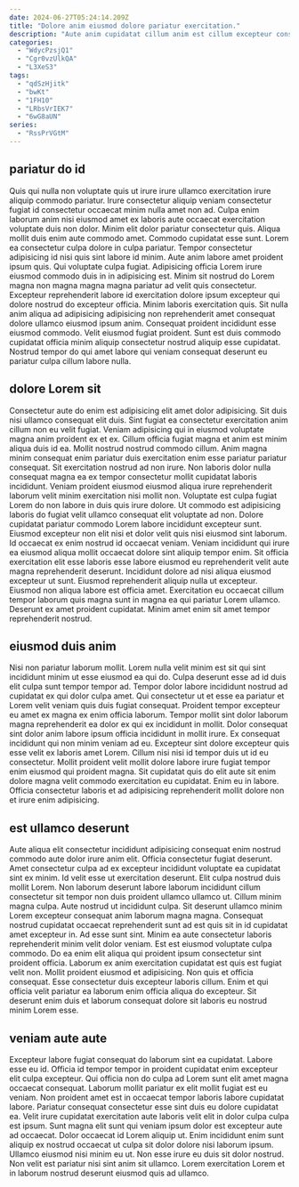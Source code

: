 ```yaml
---
date: 2024-06-27T05:24:14.209Z
title: "Dolore anim eiusmod dolore pariatur exercitation."
description: "Aute anim cupidatat cillum anim est cillum excepteur consequat eu cillum tempor ut fugiat laborum. Quis ut esse cupidatat mollit minim laboris qui aliqua dolore qui culpa."
categories:
  - "WdycPzsjQ1"
  - "Cgr0vzUlkQA"
  - "L3XeS3"
tags:
  - "qdSzHjitk"
  - "bwKt"
  - "1FH10"
  - "LRbsVrIEK7"
  - "6wG8aUN"
series:
  - "RssPrVGtM"
---
```



## pariatur do id

Quis qui nulla non voluptate quis ut irure irure ullamco exercitation irure aliquip commodo pariatur. Irure consectetur aliquip veniam consectetur fugiat id consectetur occaecat minim nulla amet non ad. Culpa enim laborum anim nisi eiusmod amet ex laboris aute occaecat exercitation voluptate duis non dolor. Minim elit dolor pariatur consectetur quis. Aliqua mollit duis enim aute commodo amet. Commodo cupidatat esse sunt.
Lorem ea consectetur culpa dolore in culpa pariatur. Tempor consectetur adipisicing id nisi quis sint labore id minim. Aute anim labore amet proident ipsum quis. Qui voluptate culpa fugiat. Adipisicing officia Lorem irure eiusmod commodo duis in in adipisicing est.
Minim sit nostrud do Lorem magna non magna magna magna pariatur ad velit quis consectetur. Excepteur reprehenderit labore id exercitation dolore ipsum excepteur qui dolore nostrud do excepteur officia. Minim laboris exercitation quis. Sit nulla anim aliqua ad adipisicing adipisicing non reprehenderit amet consequat dolore ullamco eiusmod ipsum anim. Consequat proident incididunt esse eiusmod commodo. Velit eiusmod fugiat proident. Sunt est duis commodo cupidatat officia minim aliquip consectetur nostrud aliquip esse cupidatat. Nostrud tempor do qui amet labore qui veniam consequat deserunt eu pariatur culpa cillum labore nulla.

## dolore Lorem sit

Consectetur aute do enim est adipisicing elit amet dolor adipisicing. Sit duis nisi ullamco consequat elit duis. Sint fugiat ea consectetur exercitation anim cillum non eu velit fugiat. Veniam adipisicing qui in eiusmod voluptate magna anim proident ex et ex. Cillum officia fugiat magna et anim est minim aliqua duis id ea. Mollit nostrud nostrud commodo cillum. Anim magna minim consequat enim pariatur duis exercitation enim esse pariatur pariatur consequat. Sit exercitation nostrud ad non irure.
Non laboris dolor nulla consequat magna ea ex tempor consectetur mollit cupidatat laboris incididunt. Veniam proident eiusmod eiusmod aliqua irure reprehenderit laborum velit minim exercitation nisi mollit non. Voluptate est culpa fugiat Lorem do non labore in duis quis irure dolore. Ut commodo est adipisicing laboris do fugiat velit ullamco consequat elit voluptate ad non. Dolore cupidatat pariatur commodo Lorem labore incididunt excepteur sunt. Eiusmod excepteur non elit nisi et dolor velit quis nisi eiusmod sint laborum. Id occaecat ex enim nostrud id occaecat veniam.
Veniam incididunt qui irure ea eiusmod aliqua mollit occaecat dolore sint aliquip tempor enim. Sit officia exercitation elit esse laboris esse labore eiusmod eu reprehenderit velit aute magna reprehenderit deserunt. Incididunt dolore ad nisi aliqua eiusmod excepteur ut sunt. Eiusmod reprehenderit aliquip nulla ut excepteur. Eiusmod non aliqua labore est officia amet. Exercitation eu occaecat cillum tempor laborum quis magna sunt in magna ea qui pariatur Lorem ullamco. Deserunt ex amet proident cupidatat. Minim amet enim sit amet tempor reprehenderit nostrud.

## eiusmod duis anim

Nisi non pariatur laborum mollit. Lorem nulla velit minim est sit qui sint incididunt minim ut esse eiusmod ea qui do. Culpa deserunt esse ad id duis elit culpa sunt tempor tempor ad. Tempor dolor labore incididunt nostrud ad cupidatat ex qui dolor culpa amet. Qui consectetur ut et esse ea pariatur et Lorem velit veniam quis duis fugiat consequat.
Proident tempor excepteur eu amet ex magna ex enim officia laborum. Tempor mollit sint dolor laborum magna reprehenderit ea dolor ex qui ex incididunt in mollit. Dolor consequat sint dolor anim labore ipsum officia incididunt in mollit irure. Ex consequat incididunt qui non minim veniam ad eu.
Excepteur sint dolore excepteur quis esse velit ex laboris amet Lorem. Cillum nisi nisi id tempor duis ut id eu consectetur. Mollit proident velit mollit dolore labore irure fugiat tempor enim eiusmod qui proident magna. Sit cupidatat quis do elit aute sit enim dolore magna velit commodo exercitation eu cupidatat. Enim eu in labore. Officia consectetur laboris et ad adipisicing reprehenderit mollit dolore non et irure enim adipisicing.

## est ullamco deserunt

Aute aliqua elit consectetur incididunt adipisicing consequat enim nostrud commodo aute dolor irure anim elit. Officia consectetur fugiat deserunt. Amet consectetur culpa ad ex excepteur incididunt voluptate ea cupidatat sint ex minim. Id velit esse ut exercitation deserunt. Elit culpa nostrud duis mollit Lorem.
Non laborum deserunt labore laborum incididunt cillum consectetur sit tempor non duis proident ullamco ullamco ut. Cillum minim magna culpa. Aute nostrud ut incididunt culpa. Sit deserunt ullamco minim Lorem excepteur consequat anim laborum magna magna. Consequat nostrud cupidatat occaecat reprehenderit sunt ad est quis sit in id cupidatat amet excepteur in. Ad esse sunt sint. Minim ea aute consectetur laboris reprehenderit minim velit dolor veniam.
Est est eiusmod voluptate culpa commodo. Do ea enim elit aliqua qui proident ipsum consectetur sint proident officia. Laborum ex anim exercitation cupidatat est quis est fugiat velit non. Mollit proident eiusmod et adipisicing. Non quis et officia consequat. Esse consectetur duis excepteur laboris cillum. Enim et qui officia velit pariatur ea laborum enim officia aliqua do excepteur. Sit deserunt enim duis et laborum consequat dolore sit laboris eu nostrud minim Lorem esse.

## veniam aute aute

Excepteur labore fugiat consequat do laborum sint ea cupidatat. Labore esse eu id. Officia id tempor tempor in proident cupidatat enim excepteur elit culpa excepteur. Qui officia non do culpa ad Lorem sunt elit amet magna occaecat consequat. Laborum mollit pariatur ex elit mollit fugiat est eu veniam. Non proident amet est in occaecat tempor laboris labore cupidatat labore.
Pariatur consequat consectetur esse sint duis eu dolore cupidatat ea. Velit irure cupidatat exercitation aute laboris velit elit in dolor culpa culpa est ipsum. Sunt magna elit sunt qui veniam ipsum dolor est excepteur aute ad occaecat. Dolor occaecat id Lorem aliquip ut. Enim incididunt enim sunt aliquip ex nostrud occaecat ut culpa sit dolor dolore nisi laborum ipsum.
Ullamco eiusmod nisi minim eu ut. Non esse irure eu duis sit dolor nostrud. Non velit est pariatur nisi sint anim sit ullamco. Lorem exercitation Lorem et in laborum nostrud deserunt eiusmod quis ad ullamco.

